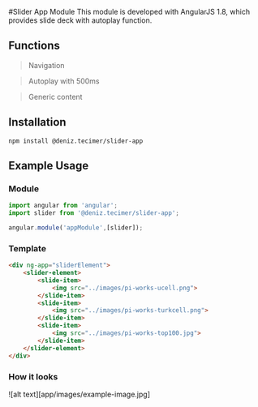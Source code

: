 #Slider App Module
This module is developed with AngularJS 1.8, which provides slide deck with autoplay function.

## Functions

>Navigation

>Autoplay with 500ms

>Generic content

## Installation

```
npm install @deniz.tecimer/slider-app
```

## Example Usage

### Module
```javascript
import angular from 'angular';
import slider from '@deniz.tecimer/slider-app';

angular.module('appModule',[slider]);
```

### Template
```html
<div ng-app="sliderElement">
    <slider-element>
        <slide-item>
            <img src="../images/pi-works-ucell.png">
        </slide-item>
        <slide-item>
            <img src="../images/pi-works-turkcell.png">
        </slide-item>
        <slide-item>
            <img src="../images/pi-works-top100.jpg">
        </slide-item>
    </slider-element>
</div>
```

### How it looks

![alt text][app/images/example-image.jpg]
